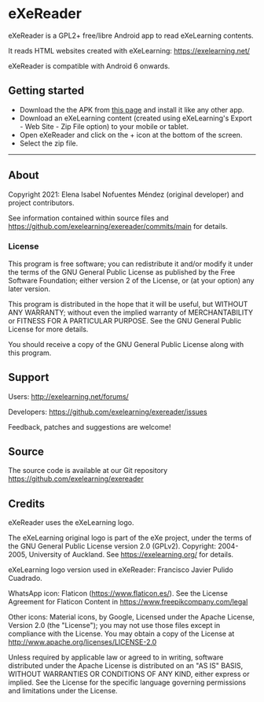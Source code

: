 # eXeReader

eXeReader is a GPL2+ free/libre Android app to read eXeLearning contents.

It reads HTML websites created with eXeLearning: https://exelearning.net/

eXeReader is compatible with Android 6 onwards.

## Getting started

- Download the the APK from [this page](https://github.com/exelearning/exereader/releases/latest "Latest release") and install it like any other app.
- Download an eXeLearning content (created using eXeLearning's Export - Web Site - Zip File option) to your mobile or tablet.
- Open eXeReader and click on the + icon at the bottom of the screen.
- Select the zip file.

---

## About

Copyright 2021: Elena Isabel Nofuentes Méndez (original developer) and project contributors.  

See information contained within source files and https://github.com/exelearning/exereader/commits/main for details.

### License

This program is free software; you can redistribute it and/or modify 
it under the terms of the GNU General Public License as published by
the Free Software Foundation; either version 2 of the License, or
(at your option) any later version.

This program is distributed in the hope that it will be useful,
but WITHOUT ANY WARRANTY; without even the implied warranty of
MERCHANTABILITY or FITNESS FOR A PARTICULAR PURPOSE.  See the
GNU General Public License for more details.

You should receive a copy of the GNU General Public License
along with this program.

## Support

Users: http://exelearning.net/forums/

Developers: https://github.com/exelearning/exereader/issues

Feedback, patches and suggestions are welcome!

## Source

The source code is available at our Git repository
https://github.com/exelearning/exereader

## Credits

eXeReader uses the eXeLearning logo.

The eXeLearning original logo is part of the eXe project, under the 
terms of the GNU General Public License version 2.0 (GPLv2). 
Copyright: 2004-2005, University of Auckland.
See https://exelearning.org/ for details.

eXeLearning logo version used in eXeReader: Francisco Javier Pulido Cuadrado.

WhatsApp icon: Flaticon (https://www.flaticon.es/). 
See the License Agreement for Flaticon Content in https://www.freepikcompany.com/legal

Other icons: Material icons, by Google, Licensed under the Apache License, Version 2.0 (the "License");
you may not use those files except in compliance with the License.
You may obtain a copy of the License at http://www.apache.org/licenses/LICENSE-2.0

Unless required by applicable law or agreed to in writing, software
distributed under the Apache License is distributed on an "AS IS" BASIS,
WITHOUT WARRANTIES OR CONDITIONS OF ANY KIND, either express or implied.
See the License for the specific language governing permissions and
limitations under the License.
